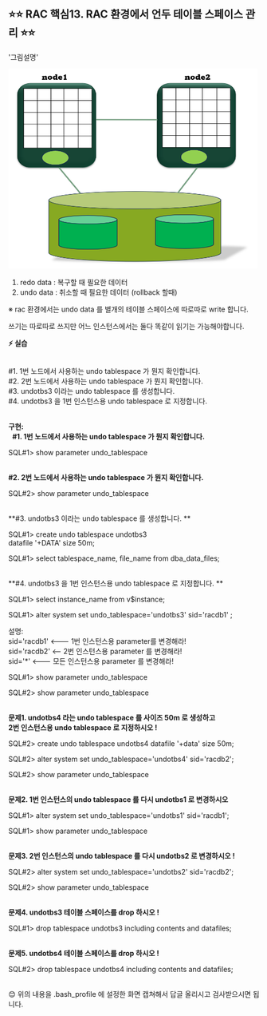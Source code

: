 
## ⭐⭐ RAC 핵심13. RAC 환경에서 언두 테이블 스페이스 관리   ⭐⭐

'그림설명'

<img src="https://github.com/oracleyu01/rac_class/blob/main/undo.png" width="500" height="400">

 1. redo data  :   복구할 때 필요한 데이터
 2. undo data :    취소할 때 필요한 데이터 (rollback 할때)

※ rac 환경에서는 undo data 를 별개의 테이블 스페이스에 따로따로 write 합니다.

 쓰기는 따로따로 쓰지만 어느 인스턴스에서는 둘다 똑같이 읽기는 가능해야합니다.

**⚡ 실습**  
&nbsp;

#1. 1번 노드에서 사용하는 undo tablespace 가 뭔지 확인합니다.  
#2. 2번 노드에서 사용하는 undo tablespace 가 뭔지 확인합니다.  
#3. undotbs3 이라는 undo tablespace 를 생성합니다.   
#4. undotbs3 을 1번 인스턴스용 undo tablespace 로 지정합니다.   
&nbsp;

**구현:**  
&nbsp;
**#1. 1번 노드에서 사용하는 undo tablespace 가 뭔지 확인합니다.**

SQL#1>  show  parameter  undo_tablespace  
&nbsp;

**#2. 2번 노드에서 사용하는 undo tablespace 가 뭔지 확인합니다.**

SQL#2> show  parameter  undo_tablespace  
&nbsp;

**#3. undotbs3 이라는 undo tablespace 를 생성합니다. **

SQL#1>  create  undo  tablespace  undotbs3  
               datafile   '+DATA'   size 50m;  

SQL#1> select tablespace_name, file_name from dba_data_files;  
&nbsp;

**#4. undotbs3 을 1번 인스턴스용 undo tablespace 로 지정합니다. **

SQL#1> select instance_name from v$instance; 

SQL#1> alter  system  set  undo_tablespace='undotbs3'  sid='racdb1' ;

 설명:  
 sid='racdb1'  <--- 1번 인스턴스용 parameter를 변경해라!  
           sid='racdb2'   <--  2번 인스턴스용 parameter 를 변경해라!  
           sid='*'           <--- 모든 인스턴스용 parameter 를 변경해라!  

SQL#1> show  parameter undo_tablespace

SQL#2> show  parameter undo_tablespace  
&nbsp;

**문제1.  undotbs4 라는 undo tablespace 를 사이즈 50m 로 생성하고  
      2번 인스턴스용 undo tablespace 로 지정하시오 !**

SQL#2>  create  undo  tablespace  undotbs4
              datafile   '+data'  size  50m;

SQL#2> alter  system  set  undo_tablespace='undotbs4'  sid='racdb2'; 

SQL#2> show  parameter undo_tablespace  
&nbsp;

**문제2.  1번 인스턴스의 undo tablespace 를 다시 undotbs1 로 변경하시오**

SQL#1> alter  system  set  undo_tablespace='undotbs1'  sid='racdb1';

SQL#1> show  parameter  undo_tablespace  
&nbsp;

**문제3.  2번 인스턴스의 undo tablespace 를 다시 undotbs2 로 변경하시오 !**

SQL#2> alter  system  set  undo_tablespace='undotbs2'  sid='racdb2';

SQL#2> show  parameter  undo_tablespace  
&nbsp;

**문제4.  undotbs3 테이블 스페이스를 drop 하시오 !**

SQL#1> drop   tablespace  undotbs3  including  contents  and  datafiles;   
&nbsp;

**문제5. undotbs4 테이블 스페이스를 drop 하시오 !**

SQL#2> drop  tablespace  undotbs4  including  contents and datafiles;  
&nbsp;




😊 위의 내용을 .bash_profile 에 설정한 화면 캡쳐해서 답글 올리시고 검사받으시면 됩니다.


